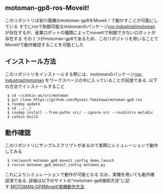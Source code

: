 ## motoman-gp8-ros-Moveit!
このリポジトリは安川電機のmotoman-gp8をMoveit！で動かすことが可能にしている
すでにrosで制御可能なmotomanのパッケージ[ros-industrial/motoman](https://github.com/ros-industrial/motoman)
が存在するが、産業ロボットの種類によってmoveit!で制御できないロボットが存在する
その１つがmotoman-gp8であるため、このリポジトリを用いることでMoveit!で動作確認することを可能とした

## インストール方法
このリポジトリをインストールする際には、motomanのパッケージ[ros-industrial/motoman](https://github.com/ros-industrial/motoman)
をワークスペースの中に入っていることが前提である.
以下の方法でインストールすること

 ```shell
  $ cd ~/catkin_ws/src/motoman
  $ git clone https://github.com/Ryusei-Tomikawa/motoman-gp8-ros
  $ rosdep update
  $ cd ../../
  $ rosdep install --from-paths src/ --ignore-src --rosdistro melodic
  $ catkin build
 ```

## 動作確認
 このリポジトリにサンプルスクリプトがあるので実際にシミュレーションで動作してみる
 
 ```shell
  $ roslaunch motoman_gp8_moveit_config demo.launch
  $ rosrun motoman_gp8_moveit_config motoman.py
 ```
これによりシミュレーションで動作が可能となる
なお、実機を用いても動作確認済である. 詳細は以下のサイトの"motoman-gp8接続方法"に記す.[MOTOMAN-GP8Moveit!実機動作方法](http://www1.meijo-u.ac.jp/~kohara/cms/technicalreport/ros_motoman_gp8_setup)
